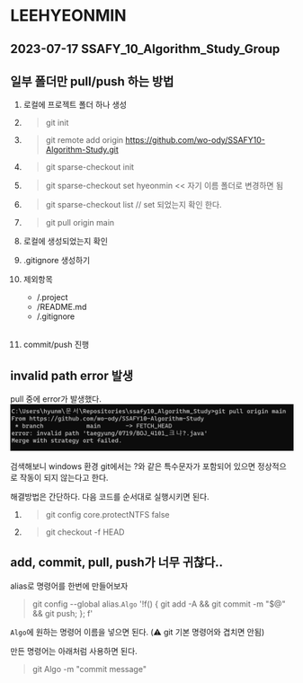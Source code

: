 # LEEHYEONMIN
## 2023-07-17 SSAFY_10_Algorithm_Study_Group




## 일부 폴더만 pull/push 하는 방법
1. 로컬에 프로젝트 폴더 하나 생성
2. > git init
3. > git remote add origin https://github.com/wo-ody/SSAFY10-Algorithm-Study.git
4. > git sparse-checkout init
5. > git sparse-checkout set hyeonmin << 자기 이름 폴더로 변경하면 됨
6. > git sparse-checkout list // set 되었는지 확인 한다.
7. > git pull origin main

8. 로컬에 생성되었는지 확인
9. .gitignore 생성하기
10. 제외항목
    - /.project
    - /README.md
    - /.gitignore
<br><br>
11. commit/push 진행

## invalid path error 발생
pull 중에 error가 발생했다.
![Alt text](image.png)

검색해보니 windows 환경 git에서는 ?와 같은 특수문자가 포함되어 있으면 정상적으로 작동이 되지 않는다고 한다.

해결방법은 간단하다. 다음 코드를 순서대로 실행시키면 된다.
1. > git config core.protectNTFS false
2. > git checkout -f HEAD

## add, commit, pull, push가 너무 귀찮다..

alias로 명령어를 한번에 만들어보자

> git config --global alias.`Algo` '!f() { git add -A && git commit -m "$@" && git push; }; f'

`Algo`에 원하는 명령어 이름을 넣으면 된다. (⚠️ git 기본 명령어와 겹치면 안됨)

만든 명령어는 아래처럼 사용하면 된다.

> git Algo -m "commit message"